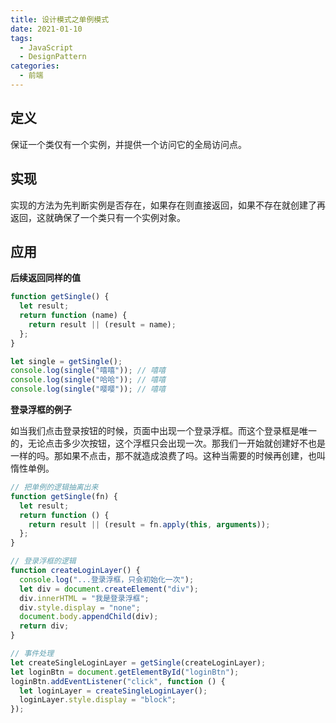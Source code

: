 ```yaml
---
title: 设计模式之单例模式
date: 2021-01-10
tags:
  - JavaScript
  - DesignPattern
categories:
  - 前端
---
```


## 定义

保证一个类仅有一个实例，并提供一个访问它的全局访问点。

## 实现

实现的方法为先判断实例是否存在，如果存在则直接返回，如果不存在就创建了再返回，这就确保了一个类只有一个实例对象。

## 应用

**后续返回同样的值**

```js
function getSingle() {
  let result;
  return function (name) {
    return result || (result = name);
  };
}

let single = getSingle();
console.log(single("嘻嘻")); // 嘻嘻
console.log(single("哈哈")); // 嘻嘻
console.log(single("嘤嘤")); // 嘻嘻
```

**登录浮框的例子**

如当我们点击登录按钮的时候，页面中出现一个登录浮框。而这个登录框是唯一的，无论点击多少次按钮，这个浮框只会出现一次。那我们一开始就创建好不也是一样的吗。那如果不点击，那不就造成浪费了吗。这种当需要的时候再创建，也叫惰性单例。

```js
// 把单例的逻辑抽离出来
function getSingle(fn) {
  let result;
  return function () {
    return result || (result = fn.apply(this, arguments));
  };
}

// 登录浮框的逻辑
function createLoginLayer() {
  console.log("...登录浮框，只会初始化一次");
  let div = document.createElement("div");
  div.innerHTML = "我是登录浮框";
  div.style.display = "none";
  document.body.appendChild(div);
  return div;
}

// 事件处理
let createSingleLoginLayer = getSingle(createLoginLayer);
let loginBtn = document.getElementById("loginBtn");
loginBtn.addEventListener("click", function () {
  let loginLayer = createSingleLoginLayer();
  loginLayer.style.display = "block";
});
```
